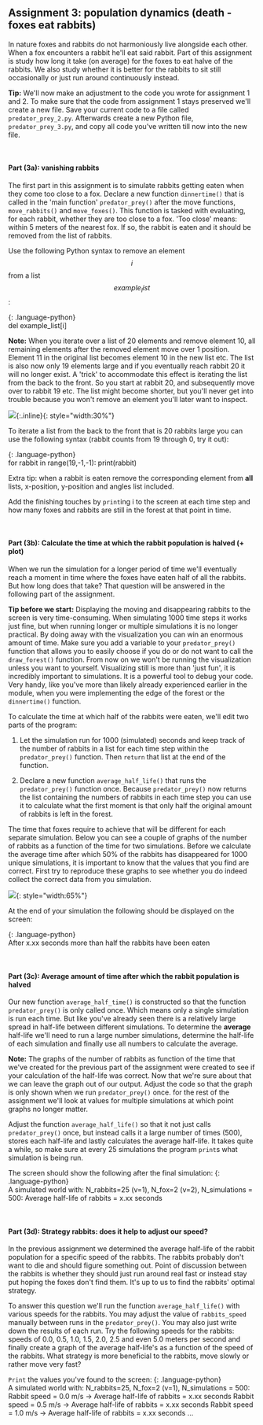 
## Assignment 3: population dynamics (death - foxes eat rabbits)

In nature foxes and rabbits do not harmoniously live alongside each other. When a fox encounters a rabbit he'll eat said rabbit. Part of this assignment is study how long it take (on average) for the foxes to eat halve of the rabbits. We also study whether it is better for the rabbits to sit still occasionally or just run around continuously instead.

<b>Tip:</b> We'll now make an adjustment to the code you wrote for assignment 1 and 2. To make sure that the code from assignment 1 stays preserved we'll create a new file. Save your current code to a file called `predator_prey_2.py`. Afterwards create a new Python file, `predator_prey_3.py`, and copy all code you've written till now into the new file.

<br>

#### Part (3a): vanishing rabbits

The first part in this assignment is to simulate rabbits getting eaten when they come too close to a fox. Declare a new function `dinnertime()` that is called in the 'main function' `predator_prey()` after the move functions, `move_rabbits()` and `move_foxes()`. This function is tasked with evaluating, for each rabbit, whether they are too close to a fox. 'Too close' means: within 5 meters of the nearest fox. If so, the rabbit is eaten and it should be removed from the list of rabbits.

Use the following Python syntax to remove an element $$i$$ from a list $$example_list$$:

{: .language-python}   
     del example_list[i] 

<b>Note:</b> 
When you iterate over a list of 20 elements and remove element 10, all remaining elements after the removed element move over 1 position. Element 11 in the original list becomes element 10 in the new list etc. The list is also now only 19 elements large and if you eventually reach rabbit 20 it will no longer exist. A 'trick' to accommodate this effect is iterating the list from the back to the front. So you start at rabbit 20, and subsequently move over to rabbit 19 etc. The list might become shorter, but you'll never get into trouble because you won't remove an element you'll later want to inspect.

![](konijnenenvossenEtenstijd.gif){:.inline}{: style="width:30%"}

To iterate a list from the back to the front that is 20 rabbits large you can use the following syntax (rabbit counts from 19 through 0, try it out):

{: .language-python}   
    for rabbit in range(19,-1,-1):
         print(rabbit)         

Extra tip: when a rabbit is eaten remove the corresponding element from **all** lists, x-position, y-position and angles list included.

Add the finishing touches by `print`ing i to the screen at each time step and how many foxes and rabbits are still in the forest at that point in time.

<br>
          
#### Part (3b): Calculate the time at which the rabbit population is halved (+ plot)

When we run the simulation for a longer period of time we'll eventually reach a moment in time where the foxes have eaten half of all the rabbits. But how long does that take? That question will be answered in the following part of the assignment.

<b>Tip before we start:</b> Displaying the moving and disappearing rabbits to the screen is very time-consuming. When simulating 1000 time steps it works just fine, but when running longer or multiple simulations it is no longer practical. By doing away with the visualization you can win an enormous amount of time. Make sure you add a variable to your `predator_prey()` function that allows you to easily choose if you do or do not want to call the `draw_forest()` function. From now on we won't be running the visualization unless you want to yourself.
Visualizing still is more than 'just fun', it is incredibly important to simulations. It is a powerful tool to debug your code. Very handy, like you've more than likely already experienced earlier in the module, when you were implementing the edge of the forest or the `dinnertime()` function.


To calculate the time at which half of the rabbits were eaten, we'll edit two parts of the program:

   1. Let the simulation run for 1000 (simulated) seconds and keep track of the number of rabbits in a list for each time step within the `predator_prey()` function. Then `return` that list at the end of the function.
   
   2. Declare a new function `average_half_life()` that runs the `predator_prey()` function once. Because `predator_prey()` now returns the list containing the numbers of rabbits in each time step you can use it to calculate what the first moment is that only half the original amount of rabbits is left in the forest.
   

The time that foxes require to achieve that will be different for each separate simulation. Below you can see a couple of graphs of the number of rabbits as a function of the time for two simulations. Before we calculate the average time after which 50% of the rabbits has disappeared for 1000 unique simulations, it is important to know that the values that you find are correct. First try to reproduce these graphs to see whether you do indeed collect the correct data from you simulation.

 ![](halfwaarde3x.png){: style="width:65%"}

At the end of your simulation the following should be displayed on the screen:

{: .language-python}   
    After x.xx seconds more than half the rabbits have been eaten

<br>

#### Part (3c): Average amount of time after which the rabbit population is halved

Our new function `average_half_time()` is constructed so that the function `predator_prey()` is only called once. Which means only a single simulation is run each time. But like you've already seen there is a relatively large spread in half-life between different simulations. To determine the <b>average</b> half-life we'll need to run a large number simulations, determine the half-life of each simulation and finally use all numbers to calculate the average.

<b>Note:</b> The graphs of the number of rabbits as function of the time that we've created for the previous part of the assignment were created to see if your calculation of the half-life was correct. Now that we're sure about that we can leave the graph out of our output. Adjust the code so that the graph is only shown when we run `predator_prey()` once. for the rest of the assignment we'll look at values for multiple simulations at which point graphs no longer matter.

Adjust the function `average_half_life()` so that it not just calls `predator_prey()` once, but instead calls it a large number of times (500), stores each half-life and lastly calculates the average half-life. It takes quite a while, so make sure at every 25 simulations the program `print`s what simulation is being run.

The screen should show the following after the final simulation:
{: .language-python}   
    A simulated world with: N_rabbits=25 (v=1), N_fox=2 (v=2), N_simulations = 500:
        Average half-life of rabbits = x.xx seconds

<br>

#### Part (3d): Strategy rabbits: does it help to adjust our speed?

In the previous assignment we determined the average half-life of the rabbit population for a specific speed of the rabbits. The rabbits probably don't want to die and should figure something out. Point of discussion between the rabbits is whether they should just run around real fast or instead stay put hoping the foxes don't find them. It's up to us to find the rabbits' optimal strategy.

To answer this question we'll run the function `average_half_life()` with various speeds for the rabbits. You may adjust the value of `rabbits_speed` manually between runs in the `predator_prey()`. You may also just write down the results of each run. Try the following speeds for the rabbits: speeds of 0.0, 0.5, 1.0, 1.5, 2.0, 2.5 and even 5.0 meters per second and finally create a graph of the average half-life's as a function of the speed of the rabbits. What strategy is more beneficial to the rabbits, move slowly or rather move very fast?

`Print` the values you've found to the screen:
{: .language-python}   
    A simulated world with: N_rabbits=25, N_fox=2 (v=1), N_simulations = 500:
        Rabbit speed = 0.0 m/s -> Average half-life of rabbits = x.xx seconds
        Rabbit speed = 0.5 m/s -> Average half-life of rabbits = x.xx seconds
        Rabbit speed = 1.0 m/s -> Average half-life of rabbits = x.xx seconds
        ...     

<br>

